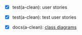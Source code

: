 - [x] test(a-clean): user stories
- [x] test(a-clean): test user stories
- [x] docs(a-clean): [class diagrams](https://yuml.me/academiabinaria/a-clean.jpg)





